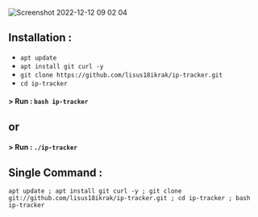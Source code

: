 ![Screenshot 2022-12-12 09 02 04](https://user-images.githubusercontent.com/97080877/206953407-23b1282c-ccac-4692-aa39-d80e45861b5d.png)


## Installation :

* `apt update`
* `apt install git curl -y`
* `git clone https://github.com/lisus18ikrak/ip-tracker.git`
* `cd ip-tracker`

#### > Run : `bash ip-tracker`
## or
#### > Run : `./ip-tracker`
## Single Command :
```
apt update ; apt install git curl -y ; git clone git://github.com/lisus18ikrak/ip-tracker.git ; cd ip-tracker ; bash ip-tracker
